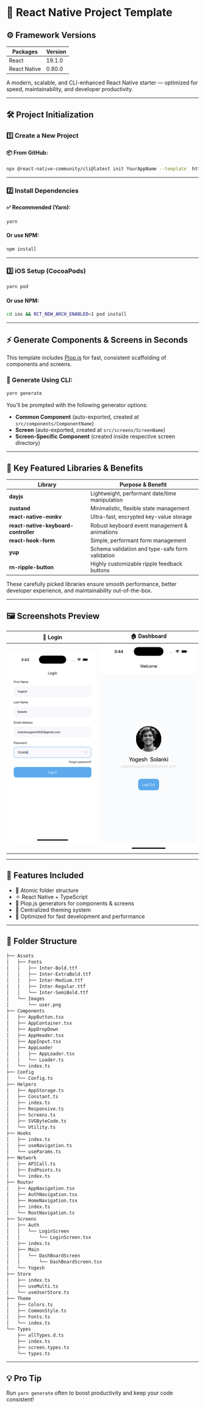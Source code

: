 
# 🚀 React Native Project Template

## ⚙️ Framework Versions

|Packages        | Version   |
|----------------|-----------|
| React          | 19.1.0    |
| React Native   | 0.80.0    |

A modern, scalable, and CLI-enhanced React Native starter — optimized for speed, maintainability, and developer productivity.

---

## 🛠️ Project Initialization

### 1️⃣ Create a New Project

#### 📦 From GitHub:

```bash
npx @react-native-community/cli@latest init YourAppName --template  https://github.com/SolankiYogesh/react-native-template --skip-install
```



---

### 2️⃣ Install Dependencies

#### ✅ Recommended (Yarn):

```bash
yarn
```

#### Or use NPM:

```bash
npm install
```

---

### 3️⃣ iOS Setup (CocoaPods)

```bash
yarn pod
```

#### Or use NPM:

```bash
cd ios && RCT_NEW_ARCH_ENABLED=1 pod install 
```

---

## ⚡ Generate Components & Screens in Seconds

This template includes [Plop.js](https://plopjs.com/) for fast, consistent scaffolding of components and screens.

### 🧩 Generate Using CLI:

```bash
yarn generate
```

You'll be prompted with the following generator options:

* **Common Component** (auto-exported, created at `src/components/ComponentName`)
* **Screen** (auto-exported, created at `src/screens/ScreenName`)
* **Screen-Specific Component** (created inside respective screen directory)

---

## 🧰 Key Featured Libraries & Benefits

| Library                              | Purpose & Benefit                               |
| ------------------------------------ | ----------------------------------------------- |
| **dayjs**                            | Lightweight, performant date/time manipulation  |
| **zustand**                          | Minimalistic, flexible state management         |
| **react-native-mmkv**                | Ultra-fast, encrypted key-value storage         |
| **react-native-keyboard-controller** | Robust keyboard event management & animations   |
| **react-hook-form**                  | Simple, performant form management              |
| **yup**                              | Schema validation and type-safe form validation |
| **rn-ripple-button**                 | Highly customizable ripple feedback buttons     |

These carefully picked libraries ensure smooth performance, better developer experience, and maintainability out-of-the-box.

---

## 🖼️ Screenshots Preview

| 🔐 Login                              | 🏠 Dashboard                  |
| ------------------------------------- | ----------------------------- |
| ![Login](./preview/login.png) | ![Dashboard](./preview/dashboard.png) |

---

## 🎨 Features Included

* 🧱 Atomic folder structure
* ⚛️ React Native + TypeScript
* 🧩 Plop.js generators for components & screens
* 🌈 Centralized theming system
* 🚀 Optimized for fast development and performance

---

## 🧭 Folder Structure

```
├── Assets
│   ├── Fonts
│   │   ├── Inter-Bold.ttf
│   │   ├── Inter-ExtraBold.ttf
│   │   ├── Inter-Medium.ttf
│   │   ├── Inter-Regular.ttf
│   │   └── Inter-SemiBold.ttf
│   └── Images
│       └── user.png
├── Components
│   ├── AppButton.tsx
│   ├── AppContainer.tsx
│   ├── AppDropDown
│   ├── AppHeader.tsx
│   ├── AppInput.tsx
│   ├── AppLoader
│   │   ├── AppLoader.tsx
│   │   └── Loader.ts
│   └── index.ts
├── Config
│   └── Config.ts
├── Helpers
│   ├── AppStorage.ts
│   ├── Constant.ts
│   ├── index.ts
│   ├── Responsive.ts
│   ├── Screens.ts
│   ├── SVGByteCode.ts
│   └── Utility.ts
├── Hooks
│   ├── index.ts
│   ├── useNavigation.ts
│   └── useParams.ts
├── Network
│   ├── APICall.ts
│   ├── EndPoints.ts
│   └── index.ts
├── Router
│   ├── AppNavigation.tsx
│   ├── AuthNavigation.tsx
│   ├── HomeNavigation.tsx
│   ├── index.ts
│   └── RootNavigation.ts
├── Screens
│   ├── Auth
│   │   └── LoginScreen
│   │       └── LoginScreen.tsx
│   ├── index.ts
│   ├── Main
│   │   └── DashBoardScreen
│   │       └── DashBoardScreen.tsx
│   └── Yogesh
├── Store
│   ├── index.ts
│   ├── useMulti.ts
│   └── useUserStore.ts
├── Theme
│   ├── Colors.ts
│   ├── CommonStyle.ts
│   ├── Fonts.ts
│   └── index.ts
└── Types
    ├── allTypes.d.ts
    ├── index.ts
    ├── screen.types.ts
    └── types.ts

```

---

## 💡 Pro Tip

Run `yarn generate` often to boost productivity and keep your code consistent!
